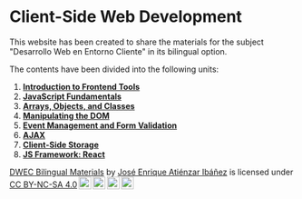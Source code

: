 # **Client-Side Web Development**

This website has been created to share the materials for the subject "Desarrollo Web en Entorno Cliente" in its bilingual option.

The contents have been divided into the following units:

1. **[Introduction to Frontend Tools](01_frontend_introduction/README.md)**
2. **[JavaScript Fundamentals](02_js_fundamentals/README.md)**
3. **[Arrays, Objects, and Classes](03_objects_arrays/README.md)**
4. **[Manipulating the DOM](04_DOM/README.md)**
5. **[Event Management and Form Validation](05_events_forms/README.md)**
6. **[AJAX](06_AJAX/README.md)**
7. **[Client-Side Storage](07_local_storage/README.md)**
8. **[JS Framework: React](08_js_framework_react/README.md)**

<p xmlns:cc="http://creativecommons.org/ns#" xmlns:dct="http://purl.org/dc/terms/"><a property="dct:title" rel="cc:attributionURL" href="https://jeatzr.github.io/dwec-bi/">DWEC Bilingual Materials</a> by <a rel="cc:attributionURL dct:creator" property="cc:attributionName" href="https://github.com/jeatzr">José Enrique Atiénzar Ibáñez</a> is licensed under <a href="https://creativecommons.org/licenses/by-nc-sa/4.0/?ref=chooser-v1" target="_blank" rel="license noopener noreferrer" style="display:inline-block;">CC BY-NC-SA 4.0<img style="height:22px!important;margin-left:3px;vertical-align:text-bottom;" src="https://mirrors.creativecommons.org/presskit/icons/cc.svg?ref=chooser-v1" alt=""><img style="height:22px!important;margin-left:3px;vertical-align:text-bottom;" src="https://mirrors.creativecommons.org/presskit/icons/by.svg?ref=chooser-v1" alt=""><img style="height:22px!important;margin-left:3px;vertical-align:text-bottom;" src="https://mirrors.creativecommons.org/presskit/icons/nc.svg?ref=chooser-v1" alt=""><img style="height:22px!important;margin-left:3px;vertical-align:text-bottom;" src="https://mirrors.creativecommons.org/presskit/icons/sa.svg?ref=chooser-v1" alt=""></a></p>
